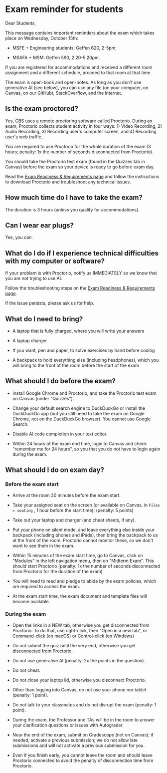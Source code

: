 # Exam reminder for students

Dear Students,

This message contains important reminders about the exam which takes place on Wednesday, October 15th:

- MSFE + Engineering students: Geffen 620, 2-5pm;

- MSAFA + MSM: Geffen 590, 2.20-5.20pm.

If you are registered for accommodations and received a different room assignment and a different schedule, proceed to that room at that time.

The exam is open-book and open-notes. As long as you don't use generative AI (see below), you can use any file (on your computer, on Canvas, on our GitHub), StackOverflow, and the internet.

## Is the exam proctored?

Yes, CBS uses a remote proctoring software called Proctorio. During an exam, Proctorio collects student activity in four ways: 1) Video Recording, 2) Audio Recording, 3) Recording user's computer screen, and 4) Recording user's web traffic.

You are required to use Proctorio for the whole duration of the exam (3 hours; penalty: 1x the number of seconds disconnected from Proctorio).

You should take the Proctorio test exam (found in the Quizzes tab in Canvas) before the exam so your device is ready to go before exam day.

Read the [Exam Readiness & Requirements page](https://business.columbia.edu/samberg/cbs-classroom/exam-readiness-requirements) and follow the instructions to download Proctorio and troubleshoot any technical issues.

## How much time do I have to take the exam?

The duration is 3 hours (unless you qualify for accommodations).

## Can I wear ear plugs?

Yes, you can.

## What do I do if I experience technical difficulties with my computer or software?

If your problem is with Proctorio, notify us IMMEDIATELY so we know that you are not trying to use AI.

Follow the troubleshooting steps on the [Exam Readiness & Requirements page](https://business.columbia.edu/samberg/cbs-classroom/exam-readiness-requirements).

If the issue persists, please ask us for help.

## What do I need to bring?

- A laptop that is fully charged, where you will write your answers

- A laptop charger

- If you want, pen and paper, to solve exercises by hand before coding

- A backpack to hold everything else (including headphones), which you will bring to the front of the room before the start of the exam

## What should I do before the exam?

- Install Google Chrome and Proctorio, and take the Proctorio test exam on Canvas (under "Quizzes").

- Change your default search engine to DuckDuckGo or install the DuckDuckGo app (but you still need to take the exam on Google Chrome, not on the DuckDuckGo browser). You cannot use Google Search.

- Disable AI code completion in your text editor.

- Within 24 hours of the exam end time, login to Canvas and check "remember me for 24 hours", so you that you do not have to login again during the exam.

## What should I do on exam day?

### Before the exam start

- Arrive at the room 30 minutes before the exam start.

- Take your assigned seat on the screen (or available on Canvas, in `Files > seating` , 1 hour before the start time); (penalty: 5 points)

- Take out your laptop and charger (and cheat sheets, if any).

- Put your phone on silent mode, and leave everything else inside your backpack (including phones and iPads), then bring the backpack to us at the front of the room. Proctorio cannot monitor these, so we don't want to see them in the exam.

- Within 15 minutes of the exam start time, go to Canvas, click on "Modules" in the left navigation menu, then on "Midterm Exam". This should start Proctorio (penalty: 1x the number of seconds disconnected from Proctorio for the duration of the exam)

- You will need to read and pledge to abide by the exam policies, which are required to access the exam.

- At the exam start time, the exam document and template files will become available.

### During the exam

- Open the links in a NEW tab, otherwise you get disconnected from Proctorio. To do that, use right-click, then "Open in a new tab", or Command-click (on macOS) or Control-click (on Windows)

- Do not submit the quiz until the very end, otherwise you get disconnected from Proctorio.

- Do not use generative AI (penalty: 2x the points in the question).

- Do not cheat.

- Do not close your laptop lid, otherwise you disconnect Proctorio.

- Other than logging into Canvas, do not use your phone nor tablet (penalty: 1 point).

- Do not talk to your classmates and do not disrupt the exam (penalty: 1 point).

- During the exam, the Professor and TAs will be in the room to answer your clarification questions or issues with Autograder.

- Near the end of the exam, submit on Gradescope (not on Canvas); if needed, activate a previous submission; we do not allow late submissions and will not activate a previous submission for you.

- Even if you finish early, you cannot leave the room and should leave Proctorio connected to avoid the penalty of disconnection time from Proctorio.
